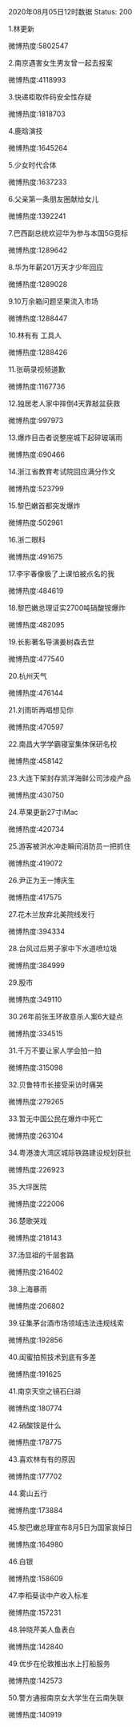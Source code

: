 2020年08月05日12时数据
Status: 200

1.林更新

微博热度:5802547

2.南京遇害女生男友曾一起去报案

微博热度:4118993

3.快递柜取件码安全性存疑

微博热度:1818703

4.鹿晗演技

微博热度:1645264

5.少女时代合体

微博热度:1637233

6.父亲第一条朋友圈献给女儿

微博热度:1392241

7.巴西副总统欢迎华为参与本国5G竞标

微博热度:1289642

8.华为年薪201万天才少年回应

微博热度:1289028

9.10万余箱问题坚果流入市场

微博热度:1288447

10.林有有 工具人

微博热度:1288426

11.张萌录视频道歉

微博热度:1167736

12.独居老人家中摔倒4天靠敲盆获救

微博热度:997973

13.爆炸目击者说整座城下起碎玻璃雨

微博热度:690466

14.浙江省教育考试院回应满分作文

微博热度:523799

15.黎巴嫩首都突发爆炸

微博热度:502961

16.浙二眼科

微博热度:491675

17.李宇春像极了上课怕被点名的我

微博热度:484619

18.黎巴嫩总理证实2700吨硝酸铵爆炸

微博热度:482095

19.长影著名导演姜树森去世

微博热度:477540

20.杭州天气

微博热度:476144

21.刘雨昕再唱想见你

微博热度:470597

22.南昌大学学霸寝室集体保研名校

微博热度:458142

23.大连下架封存凯洋海鲜公司涉疫产品

微博热度:430750

24.苹果更新27寸iMac

微博热度:420734

25.游客被洪水冲走瞬间消防员一把抓住

微博热度:419072

26.尹正为王一博庆生

微博热度:417575

27.花木兰放弃北美院线发行

微博热度:394334

28.台风过后男子家中下水道喷垃圾

微博热度:384999

29.股市

微博热度:349110

30.26年前张玉环故意杀人案6大疑点

微博热度:334515

31.千万不要让家人学会拍一拍

微博热度:315098

32.贝鲁特市长接受采访时痛哭

微博热度:279265

33.暂无中国公民在爆炸中死亡

微博热度:263104

34.粤港澳大湾区城际铁路建设规划获批

微博热度:226923

35.大坪医院

微博热度:222006

36.楚歌哭戏

微博热度:218143

37.汤显祖的千层套路

微博热度:216402

38.上海暴雨

微博热度:206802

39.征集茅台酒市场领域违法违规线索

微博热度:192856

40.闺蜜拍照技术到底有多差

微博热度:191625

41.南京天空之镜石臼湖

微博热度:180774

42.硝酸铵是什么

微博热度:178775

43.喜欢林有有的原因

微博热度:177702

44.雾山五行

微博热度:173884

45.黎巴嫩总理宣布8月5日为国家哀悼日

微博热度:164980

46.白银

微博热度:158609

47.李稻葵谈中产收入标准

微博热度:157231

48.钟晓芹美人鱼表白

微博热度:142840

49.优步在伦敦推出水上打船服务

微博热度:142573

50.警方通报南京女大学生在云南失联

微博热度:140919

